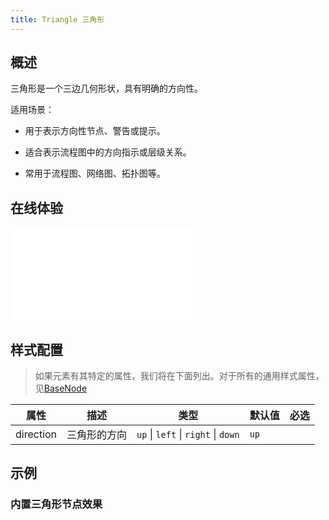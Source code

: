 ```yaml
---
title: Triangle 三角形
---
```


## 概述

三角形是一个三边几何形状，具有明确的方向性。

适用场景：

- 用于表示方向性节点、警告或提示。

- 适合表示流程图中的方向指示或层级关系。

- 常用于流程图、网络图、拓扑图等。

## 在线体验

<embed src="@/common/api/elements/nodes/triangle.md"></embed>

## 样式配置

> 如果元素有其特定的属性，我们将在下面列出。对于所有的通用样式属性，见[BaseNode](./BaseNode.zh.md)

| 属性      | 描述         | 类型                                | 默认值 | 必选 |
| --------- | ------------ | ----------------------------------- | ------ | ---- |
| direction | 三角形的方向 | `up` \| `left` \| `right` \| `down` | `up`   |

## 示例

### 内置三角形节点效果

<Playground path="element/node/demo/triangle.js" rid="default-triangle-node"></Playground>
